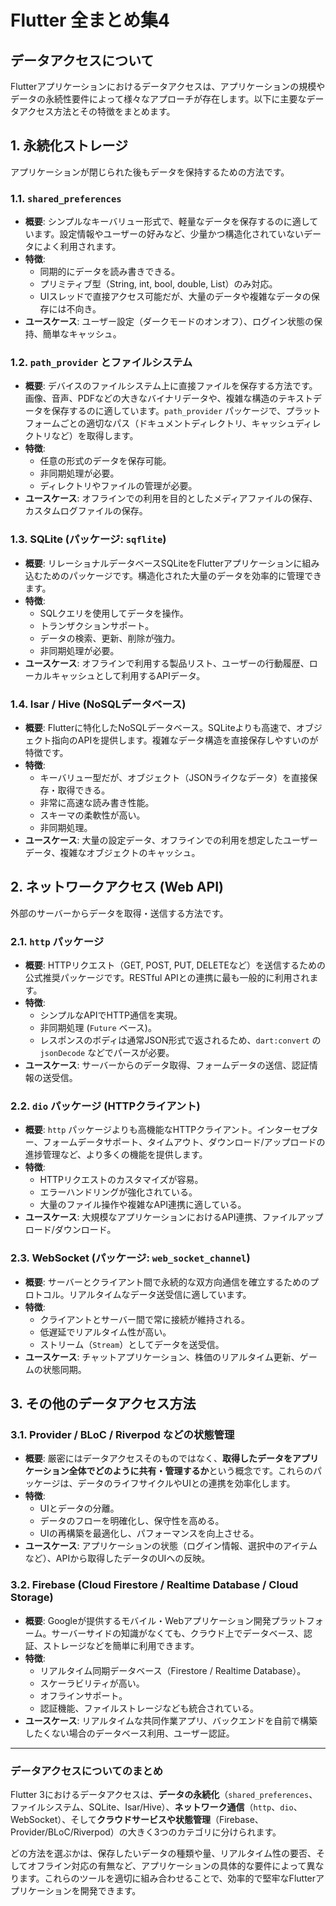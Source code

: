 # Flutter 全まとめ集4

## データアクセスについて

Flutterアプリケーションにおけるデータアクセスは、アプリケーションの規模やデータの永続性要件によって様々なアプローチが存在します。以下に主要なデータアクセス方法とその特徴をまとめます。

## 1. 永続化ストレージ

アプリケーションが閉じられた後もデータを保持するための方法です。

### 1.1. `shared_preferences`

* **概要**: シンプルなキーバリュー形式で、軽量なデータを保存するのに適しています。設定情報やユーザーの好みなど、少量かつ構造化されていないデータによく利用されます。
* **特徴**:
    * 同期的にデータを読み書きできる。
    * プリミティブ型（String, int, bool, double, List<String>）のみ対応。
    * UIスレッドで直接アクセス可能だが、大量のデータや複雑なデータの保存には不向き。
* **ユースケース**: ユーザー設定（ダークモードのオンオフ）、ログイン状態の保持、簡単なキャッシュ。

### 1.2. `path_provider` とファイルシステム

* **概要**: デバイスのファイルシステム上に直接ファイルを保存する方法です。画像、音声、PDFなどの大きなバイナリデータや、複雑な構造のテキストデータを保存するのに適しています。`path_provider` パッケージで、プラットフォームごとの適切なパス（ドキュメントディレクトリ、キャッシュディレクトリなど）を取得します。
* **特徴**:
    * 任意の形式のデータを保存可能。
    * 非同期処理が必要。
    * ディレクトリやファイルの管理が必要。
* **ユースケース**: オフラインでの利用を目的としたメディアファイルの保存、カスタムログファイルの保存。

### 1.3. SQLite (パッケージ: `sqflite`)

* **概要**: リレーショナルデータベースSQLiteをFlutterアプリケーションに組み込むためのパッケージです。構造化された大量のデータを効率的に管理できます。
* **特徴**:
    * SQLクエリを使用してデータを操作。
    * トランザクションサポート。
    * データの検索、更新、削除が強力。
    * 非同期処理が必要。
* **ユースケース**: オフラインで利用する製品リスト、ユーザーの行動履歴、ローカルキャッシュとして利用するAPIデータ。

### 1.4. Isar / Hive (NoSQLデータベース)

* **概要**: Flutterに特化したNoSQLデータベース。SQLiteよりも高速で、オブジェクト指向のAPIを提供します。複雑なデータ構造を直接保存しやすいのが特徴です。
* **特徴**:
    * キーバリュー型だが、オブジェクト（JSONライクなデータ）を直接保存・取得できる。
    * 非常に高速な読み書き性能。
    * スキーマの柔軟性が高い。
    * 非同期処理。
* **ユースケース**: 大量の設定データ、オフラインでの利用を想定したユーザーデータ、複雑なオブジェクトのキャッシュ。

## 2. ネットワークアクセス (Web API)

外部のサーバーからデータを取得・送信する方法です。

### 2.1. `http` パッケージ

* **概要**: HTTPリクエスト（GET, POST, PUT, DELETEなど）を送信するための公式推奨パッケージです。RESTful APIとの連携に最も一般的に利用されます。
* **特徴**:
    * シンプルなAPIでHTTP通信を実現。
    * 非同期処理 (`Future` ベース)。
    * レスポンスのボディは通常JSON形式で返されるため、`dart:convert` の `jsonDecode` などでパースが必要。
* **ユースケース**: サーバーからのデータ取得、フォームデータの送信、認証情報の送受信。

### 2.2. `dio` パッケージ (HTTPクライアント)

* **概要**: `http` パッケージよりも高機能なHTTPクライアント。インターセプター、フォームデータサポート、タイムアウト、ダウンロード/アップロードの進捗管理など、より多くの機能を提供します。
* **特徴**:
    * HTTPリクエストのカスタマイズが容易。
    * エラーハンドリングが強化されている。
    * 大量のファイル操作や複雑なAPI連携に適している。
* **ユースケース**: 大規模なアプリケーションにおけるAPI連携、ファイルアップロード/ダウンロード。

### 2.3. WebSocket (パッケージ: `web_socket_channel`)

* **概要**: サーバーとクライアント間で永続的な双方向通信を確立するためのプロトコル。リアルタイムなデータ送受信に適しています。
* **特徴**:
    * クライアントとサーバー間で常に接続が維持される。
    * 低遅延でリアルタイム性が高い。
    * ストリーム（`Stream`）としてデータを送受信。
* **ユースケース**: チャットアプリケーション、株価のリアルタイム更新、ゲームの状態同期。

## 3. その他のデータアクセス方法

### 3.1. Provider / BLoC / Riverpod などの状態管理

* **概要**: 厳密にはデータアクセスそのものではなく、**取得したデータをアプリケーション全体でどのように共有・管理するか**という概念です。これらのパッケージは、データのライフサイクルやUIとの連携を効率化します。
* **特徴**:
    * UIとデータの分離。
    * データのフローを明確化し、保守性を高める。
    * UIの再構築を最適化し、パフォーマンスを向上させる。
* **ユースケース**: アプリケーションの状態（ログイン情報、選択中のアイテムなど）、APIから取得したデータのUIへの反映。

### 3.2. Firebase (Cloud Firestore / Realtime Database / Cloud Storage)

* **概要**: Googleが提供するモバイル・Webアプリケーション開発プラットフォーム。サーバーサイドの知識がなくても、クラウド上でデータベース、認証、ストレージなどを簡単に利用できます。
* **特徴**:
    * リアルタイム同期データベース（Firestore / Realtime Database）。
    * スケーラビリティが高い。
    * オフラインサポート。
    * 認証機能、ファイルストレージなども統合されている。
* **ユースケース**: リアルタイムな共同作業アプリ、バックエンドを自前で構築したくない場合のデータベース利用、ユーザー認証。

---

### データアクセスについてのまとめ

Flutter 3におけるデータアクセスは、**データの永続化**（`shared_preferences`、ファイルシステム、SQLite、Isar/Hive）、**ネットワーク通信**（`http`、`dio`、WebSocket）、そして**クラウドサービスや状態管理**（Firebase、Provider/BLoC/Riverpod）の大きく3つのカテゴリに分けられます。

どの方法を選ぶかは、保存したいデータの種類や量、リアルタイム性の要否、そしてオフライン対応の有無など、アプリケーションの具体的な要件によって異なります。これらのツールを適切に組み合わせることで、効率的で堅牢なFlutterアプリケーションを開発できます。